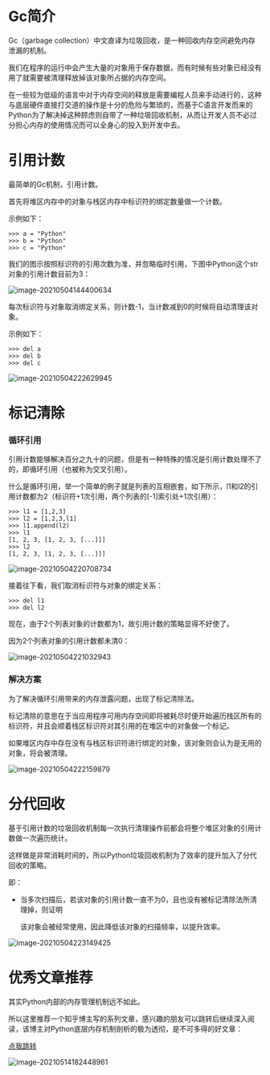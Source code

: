 # Gc简介

Gc（garbage collection）中文直译为垃圾回收，是一种回收内存空间避免内存泄漏的机制。

我们在程序的运行中会产生大量的对象用于保存数据，而有时候有些对象已经没有用了就需要被清理释放掉该对象所占据的内存空间。

在一些较为低级的语言中对于内存空间的释放是需要编程人员来手动进行的，这种与底层硬件直接打交道的操作是十分的危险与繁琐的，而基于C语言开发而来的Python为了解决掉这种顾虑则自带了一种垃圾回收机制，从而让开发人员不必过分担心内存的使用情况而可以全身心的投入到开发中去。



# 引用计数

最简单的Gc机制，引用计数。

首先将堆区内存中的对象与栈区内存中标识符的绑定数量做一个计数。

示例如下：

```
>>> a = "Python"
>>> b = "Python"
>>> c = "Python"
```

我们的图示按照标识符的引用次数为准，并忽略临时引用，下图中Python这个str对象的引用计数目前为3：

![image-20210504144400634](https://images-1302522496.cos.ap-nanjing.myqcloud.com/img/image-20210504144400634.png)



每次标识符与对象取消绑定关系，则计数-1，当计数减到0的时候将自动清理该对象。

示例如下：

```
>>> del a
>>> del b
>>> del c
```

![image-20210504222629945](https://images-1302522496.cos.ap-nanjing.myqcloud.com/img/image-20210504222629945.png)



# 标记清除

### 循环引用

引用计数能够解决百分之九十的问题，但是有一种特殊的情况是引用计数处理不了的，即循环引用（也被称为交叉引用）。

什么是循环引用，举一个简单的例子就是列表的互相嵌套，如下所示，l1和l2的引用计数都为2（标识符+1次引用，两个列表的[-1]索引处+1次引用）：

```
>>> l1 = [1,2,3]
>>> l2 = [1,2,3,l1]
>>> l1.append(l2)
>>> l1
[1, 2, 3, [1, 2, 3, [...]]]
>>> l2
[1, 2, 3, [1, 2, 3, [...]]]
```

![image-20210504220708734](https://images-1302522496.cos.ap-nanjing.myqcloud.com/img/image-20210504220708734.png)

接着往下看，我们取消标识符与对象的绑定关系：

```
>>> del l1
>>> del l2
```

现在，由于2个列表对象的计数都为1，故引用计数的策略显得不好使了。

因为2个列表对象的引用计数都未清0：

![image-20210504221032943](https://images-1302522496.cos.ap-nanjing.myqcloud.com/img/image-20210504221032943.png)

### 解决方案

为了解决循环引用带来的内存泄露问题，出现了标记清除法。

标记清除的意思在于当应用程序可用内存空间即将被耗尽时便开始遍历栈区所有的标识符，并且会顺着栈区标识符对其引用的在堆区中的对象做一个标记。

如果堆区内存中存在没有与栈区标识符进行绑定的对象，该对象则会认为是无用的对象，将会被清理。

![image-20210504222159879](https://images-1302522496.cos.ap-nanjing.myqcloud.com/img/image-20210504222159879.png)



# 分代回收

基于引用计数的垃圾回收机制每一次执行清理操作前都会将整个堆区对象的引用计数做一次遍历统计。

这样做是非常消耗时间的，所以Python垃圾回收机制为了效率的提升加入了分代回收的策略。

即：

- 当多次扫描后，若该对象的引用计数一直不为0，且也没有被标记清除法所清理掉，则证明

    该对象会被经常使用，因此降低该对象的扫描频率，以提升效率。

![image-20210504223149425](https://images-1302522496.cos.ap-nanjing.myqcloud.com/img/image-20210504223149425.png)



# 优秀文章推荐

其实Python内部的内存管理机制远不如此。

所以这里推荐一个知乎博主写的系列文章，感兴趣的朋友可以跳转后继续深入阅读，该博主对Python底层内存机制剖析的极为透彻，是不可多得的好文章：

[点我跳转](https://www.zhihu.com/column/c_1271853085586411520)

![image-20210514182448961](https://images-1302522496.cos.ap-nanjing.myqcloud.com/img/image-20210514182448961.png)

